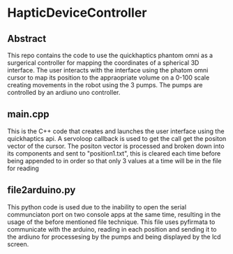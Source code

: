 # HapticDeviceController


## Abstract ##
This repo contains the code to use the quickhaptics phantom omni as a surgerical controller for mapping the coordinates of a spherical 3D interface. The user interacts with the interface using the phatom omni cursor to map its position to the appraopriate volume on a 0-100 scale creating movements in the robot using the 3 pumps. The pumps are controlled by an ardiuno uno controller. 

## main.cpp 

This is the C++ code that creates and launches the user interface using the quickhaptics api. A servoloop callback is used to get the call get the positon vector of the cursor. The positon vector is processed and broken down into its components and sent to "position1.txt", this is cleared each time before being appended to in order so that only 3 values at a time will be in the file for reading

## file2arduino.py

This python code is used due to the inability to open the serial communciaton port on two console apps at the same time, resulting in the usage of the before mentioned file technique. This file uses pyfirmata to communicate with the arduino, reading in each position and sending it to the ardiuno for processesing by the pumps and being displayed by the lcd screen. 

